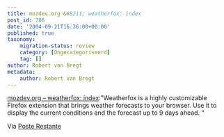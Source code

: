 ```yaml
---
title: mozdev.org &#8211; weatherfox: index
post_id: 786
date: '2004-09-21T16:36:00+00:00'
published: true
taxonomy:
    migration-status: review
    category: [Ongecategoriseerd]
    tag: []
author: Robert van Bregt
metadata:
    author: Robert van Bregt
---
```

[mozdev.org – weatherfox: index](http://web.archive.org/web/20050207105915/http://weatherfox.mozdev.org/):”Weatherfox is a highly customizable Firefox extension that brings weather forecasts to your browser. Use it to display the current conditions and the forecast up to 9 days ahead. “

Via [Poste Restante](http://web.archive.org/web/20050207105915/http://posterestante.org/archive/2004/09/19/weervosje)